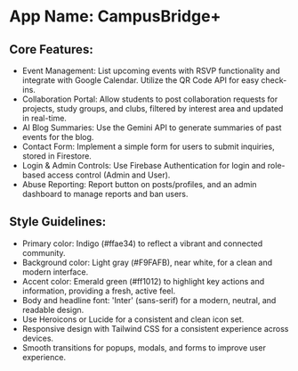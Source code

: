 # **App Name**: CampusBridge+

## Core Features:

- Event Management: List upcoming events with RSVP functionality and integrate with Google Calendar. Utilize the QR Code API for easy check-ins.
- Collaboration Portal: Allow students to post collaboration requests for projects, study groups, and clubs, filtered by interest area and updated in real-time.
- AI Blog Summaries: Use the Gemini API to generate summaries of past events for the blog.
- Contact Form: Implement a simple form for users to submit inquiries, stored in Firestore.
- Login & Admin Controls: Use Firebase Authentication for login and role-based access control (Admin and User).
- Abuse Reporting: Report button on posts/profiles, and an admin dashboard to manage reports and ban users.

## Style Guidelines:

- Primary color: Indigo (#ffae34) to reflect a vibrant and connected community.
- Background color: Light gray (#F9FAFB), near white, for a clean and modern interface.
- Accent color: Emerald green (#ff1012) to highlight key actions and information, providing a fresh, active feel.
- Body and headline font: 'Inter' (sans-serif) for a modern, neutral, and readable design.
- Use Heroicons or Lucide for a consistent and clean icon set.
- Responsive design with Tailwind CSS for a consistent experience across devices.
- Smooth transitions for popups, modals, and forms to improve user experience.